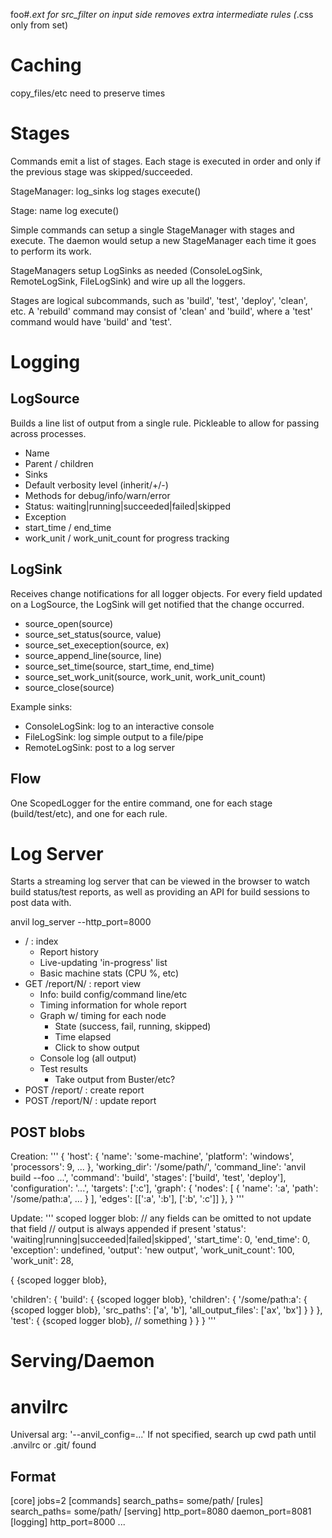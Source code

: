 foo#_.ext for src_filter on input side
removes extra intermediate rules (_.css only from set)

# Caching

copy_files/etc need to preserve times

# Stages

Commands emit a list of stages. Each stage is executed in order and only if the previous stage was skipped/succeeded.

StageManager:
log_sinks
log
stages
execute()

Stage:
name
log
execute()

Simple commands can setup a single StageManager with stages and execute. The daemon would setup a new StageManager each time it goes to perform its work.

StageManagers setup LogSinks as needed (ConsoleLogSink, RemoteLogSink, FileLogSink) and wire up all the loggers.

Stages are logical subcommands, such as 'build', 'test', 'deploy', 'clean', etc. A 'rebuild' command may consist of 'clean' and 'build', where a 'test' command would have 'build' and 'test'.

# Logging

## LogSource

Builds a line list of output from a single rule. Pickleable to allow for passing across processes.

- Name
- Parent / children
- Sinks
- Default verbosity level (inherit/+/-)
- Methods for debug/info/warn/error
- Status: waiting|running|succeeded|failed|skipped
- Exception
- start_time / end_time
- work_unit / work_unit_count for progress tracking

## LogSink

Receives change notifications for all logger objects. For every field updated on a LogSource, the LogSink will get notified that the change occurred.

- source_open(source)
- source_set_status(source, value)
- source_set_exeception(source, ex)
- source_append_line(source, line)
- source_set_time(source, start_time, end_time)
- source_set_work_unit(source, work_unit, work_unit_count)
- source_close(source)

Example sinks:

- ConsoleLogSink: log to an interactive console
- FileLogSink: log simple output to a file/pipe
- RemoteLogSink: post to a log server

## Flow

One ScopedLogger for the entire command, one for each stage (build/test/etc), and one for each rule.

# Log Server

Starts a streaming log server that can be viewed in the browser to watch build status/test reports, as well as providing an API for build sessions to post data with.

anvil log_server --http_port=8000

- / : index
  - Report history
  - Live-updating 'in-progress' list
  - Basic machine stats (CPU %, etc)
- GET /report/N/ : report view
  - Info: build config/command line/etc
  - Timing information for whole report
  - Graph w/ timing for each node
    - State (success, fail, running, skipped)
    - Time elapsed
    - Click to show output
  - Console log (all output)
  - Test results
    - Take output from Buster/etc?
- POST /report/ : create report
- POST /report/N/ : update report

## POST blobs

Creation:
'''
{
'host': {
'name': 'some-machine',
'platform': 'windows',
'processors': 9,
...
},
'working_dir': '/some/path/',
'command_line': 'anvil build --foo ...',
'command': 'build',
'stages': ['build', 'test', 'deploy'],
'configuration': '...',
'targets': [':c'],
'graph': {
'nodes': [
{
'name': ':a',
'path': '/some/path:a',
...
}
],
'edges': [[':a', ':b'], [':b', ':c']]
},
}
'''

Update:
'''
scoped logger blob:
// any fields can be omitted to not update that field
// output is always appended if present
'status': 'waiting|running|succeeded|failed|skipped',
'start_time': 0,
'end_time': 0,
'exception': undefined,
'output': 'new output',
'work_unit_count': 100,
'work_unit': 28,

{
{scoped logger blob},

'children': {
'build': {
{scoped logger blob},
'children': {
'/some/path:a': {
{scoped logger blob},
'src_paths': ['a', 'b'],
'all_output_files': ['ax', 'bx']
}
}
},
'test': {
{scoped logger blob},
// something
}
}
}
'''

# Serving/Daemon

# anvilrc

Universal arg: '--anvil_config=...'
If not specified, search up cwd path until .anvilrc or .git/ found

## Format

[core]
jobs=2
[commands]
search_paths=
some/path/
[rules]
search_paths=
some/path/
[serving]
http_port=8080
daemon_port=8081
[logging]
http_port=8000
...
